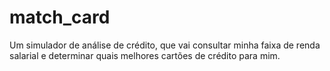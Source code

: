 # match_card
Um simulador de análise de crédito, que vai consultar minha faixa de renda salarial e determinar quais melhores cartões de crédito para mim.
